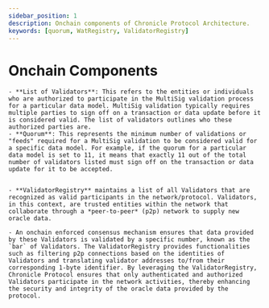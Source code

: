 ```yaml
---
sidebar_position: 1
description: Onchain components of Chronicle Protocol Architecture.
keywords: [quorum, WatRegistry, ValidatorRegistry]
---
```


# Onchain Components

    - **List of Validators**: This refers to the entities or individuals who are authorized to participate in the MultiSig validation process for a particular data model. MultiSig validation typically requires multiple parties to sign off on a transaction or data update before it is considered valid. The list of validators outlines who these authorized parties are.
    - **Quorum**: This represents the minimum number of validations or "feeds" required for a MultiSig validation to be considered valid for a specific data model. For example, if the quorum for a particular data model is set to 11, it means that exactly 11 out of the total number of validators listed must sign off on the transaction or data update for it to be accepted.


    - **ValidatorRegistry** maintains a list of all Validators that are recognized as valid participants in the network/protocol. Validators, in this context, are trusted entities within the network that collaborate through a *peer-to-peer* (p2p) network to supply new oracle data.

    - An onchain enforced consensus mechanism ensures that data provided by these Validators is validated by a specific number, known as the `bar` of Validators. The ValidatorRegistry provides functionalities such as filtering p2p connections based on the identities of Validators and translating validator addresses to/from their corresponding 1-byte identifier. By leveraging the ValidatorRegistry, Chronicle Protocol ensures that only authenticated and authorized Validators participate in the network activities, thereby enhancing the security and integrity of the oracle data provided by the protocol.

<!-- Technically its not at least 11 but exactly 11. This gives us some nice properties inside the Scribe contract itself, ie the verification runtime is not O(bar) but exactly bar. Also it helps with a feed maybe optimistically poking data with that many feeds that the challenge operation becomes too expensive to be economically reasonable for externals to perform...  -->
